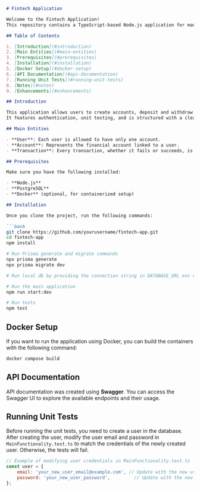 

```markdown
# Fintech Application

Welcome to the Fintech Application!
This repository contains a TypeScript-based Node.js application for managing user accounts and transactions.

## Table of Contents

1. [Introduction](#introduction)
2. [Main Entities](#main-entities)
3. [Prerequisites](#prerequisites)
4. [Installation](#installation)
5. [Docker Setup](#docker-setup)
6. [API Documentation](#api-documentation)
7. [Running Unit Tests](#running-unit-tests)
8. [Notes](#notes)
9. [Enhancements](#enhancements)

## Introduction

This application allows users to create accounts, deposit and withdraw funds, and check their account balances.
It features authentication, unit testing, and is structured with a clean architecture using TypeScript, Node.js, PostgreSQL, Prisma, Jest, and Express.

## Main Entities

- **User**: Each user is allowed to have only one account.
- **Account**: Represents the financial account linked to a user.
- **Transaction**: Every transaction, whether it fails or succeeds, is created and can be retrieved by its ID.

## Prerequisites

Make sure you have the following installed:

- **Node.js**
- **PostgreSQL**
- **Docker** (optional, for containerized setup)

## Installation

Once you clone the project, run the following commands:

```bash
git clone https://github.com/yourusername/fintech-app.git
cd fintech-app
npm install

# Run Prisma generate and migrate commands
npx prisma generate
npx prisma migrate dev

# Run local db by providing the connection string in DATABASE_URL env variable

# Run the main application
npm run start:dev

# Run tests
npm test
```

## Docker Setup

If you want to run the application using Docker, you can build the containers with the following command:

```bash
docker compose build
```

## API Documentation

API documentation was created using **Swagger**. You can access the Swagger UI to explore the available endpoints and their usage.

## Running Unit Tests

Before running the unit tests, you need to create a user in the database. After creating the user, modify the user email and password in `MainFunctionality.test.ts` to match the credentials of the newly created user. Otherwise, the tests will fail.

```javascript
// Example of modifying user credentials in MainFunctionality.test.ts
const user = {
    email: 'your_new_user_email@example.com', // Update with the new user's email
    password: 'your_new_user_password',         // Update with the new user's password
};
```
